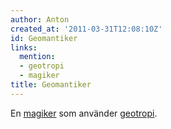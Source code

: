 ```yaml
---
author: Anton
created_at: '2011-03-31T12:08:10Z'
id: Geomantiker
links:
  mention:
  - geotropi
  - magiker
title: Geomantiker
---
```


En [magiker] som använder [geotropi].

  [magiker]: magiker
  [geotropi]: geotropi
